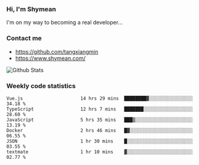 ### Hi, I'm Shymean

I'm on my way to becoming a real developer...

### Contact me

- <https://github.com/tangxiangmin>
- <https://www.shymean.com/>

![Github Stats](https://github-readme-stats.vercel.app/api?username=tangxiangmin&show_icons=true&theme=dark)


###  Weekly code statistics

<!--START_SECTION:waka-->

```text
Vue.js                     14 hrs 29 mins  ████████▓░░░░░░░░░░░░░░░░   34.18 %
TypeScript                 12 hrs 7 mins   ███████░░░░░░░░░░░░░░░░░░   28.60 %
JavaScript                 5 hrs 35 mins   ███▒░░░░░░░░░░░░░░░░░░░░░   13.19 %
Docker                     2 hrs 46 mins   █▓░░░░░░░░░░░░░░░░░░░░░░░   06.55 %
JSON                       1 hr 30 mins    █░░░░░░░░░░░░░░░░░░░░░░░░   03.55 %
textmate                   1 hr 10 mins    ▓░░░░░░░░░░░░░░░░░░░░░░░░   02.77 %
```

<!--END_SECTION:waka-->